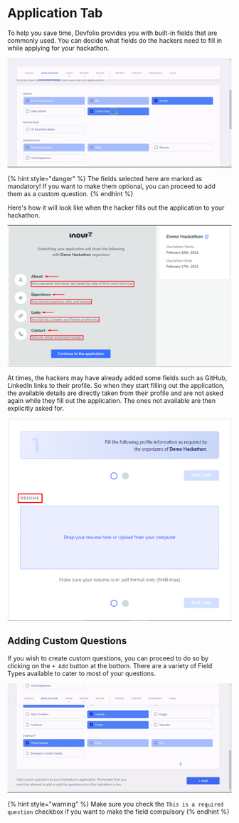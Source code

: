 # Application Tab

To help you save time, Devfolio provides you with built-in fields that are commonly used. You can decide what fields do the hackers need to fill in while applying for your hackathon.

![A variety of built-in fields available to select from and add to your application in an instant.](../../.gitbook/assets/application-p1.gif)

{% hint style="danger" %}
The fields selected here are marked as mandatory! If you want to make them optional, you can proceed to add them as a custom question.
{% endhint %}

Here's how it will look like when the hacker fills out the application to your hackathon.

![All the fields you selected above being asked for while filling out the application to your hackathon.](../../.gitbook/assets/image%20%2861%29.png)

At times, the hackers may have already added some fields such as GitHub, LinkedIn links to their profile. So when they start filling out the application, the available details are directly taken from their profile and are not asked again while they fill out the application. The ones not available are then explicitly asked for.

![Fields not available on the user&apos;s profile is then asked for to submit.](../../.gitbook/assets/image%20%2860%29.png)

## Adding Custom Questions

If you wish to create custom questions, you can proceed to do so by clicking on the `+ Add` button at the bottom. There are a variety of Field Types available to cater to most of your questions.

![](../../.gitbook/assets/application-p2.gif)

{% hint style="warning" %}
Make sure you check the `This is a required question` checkbox if you want to make the field compulsory
{% endhint %}


